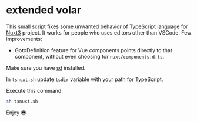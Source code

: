 # extended volar

This small script fixes some unwanted behavior of TypeScript language for [Nuxt3](https://nuxt.com) project.
It works for people who uses editors other than VSCode.
Few improvements:
  - GotoDefinition feature for Vue components points directly to that component, without even choosing for `nuxt/components.d.ts`.

Make sure you have [sd](https://github.com/chmln/sd) installed.

In `tsnuxt.sh` update `tsdir` variable with your path for TypeScript.

Execute this command:

```bash
sh tsnuxt.sh
```

Enjoy :sunglasses: